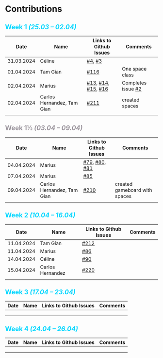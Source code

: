 # Contributions

## <font style="color: #00d7ff">Week 1 *(25.03 – 02.04)*</font>

| Date | Name | Links to Github Issues | Comments |
|---|---|---|---|
| 31.03.2024 | Céline | [#4](https://github.com/Sopra-FS24-group-30/sopra-fs24-group-30-client/issues/4), [#3](https://github.com/Sopra-FS24-group-30/sopra-fs24-group-30-client/issues/3) |  |
| 01.04.2024 | Tam Gian | [#116](https://github.com/Sopra-FS24-group-30/sopra-fs24-group-30-server/issues/116) | One space class |
| 02.04.2024 | Marius | [#13](https://github.com/Sopra-FS24-group-30/sopra-fs24-group-30-client/issues/13), [#14](https://github.com/Sopra-FS24-group-30/sopra-fs24-group-30-client/issues/14), [#15](https://github.com/Sopra-FS24-group-30/sopra-fs24-group-30-client/issues/15), [#16](https://github.com/Sopra-FS24-group-30/sopra-fs24-group-30-client/issues/16) | Completes issue [#2](https://github.com/Sopra-FS24-group-30/sopra-fs24-group-30-client/issues/2) |
| 02.04.2024 | Carlos Hernandez, Tam Gian | [#211](https://github.com/Sopra-FS24-group-30/sopra-fs24-group-30-server/issues/211) | created spaces |
|   |   |   |   |

## <font style="color: #9d979f">Week 1½ *(03.04 – 09.04)*</font>

| Date | Name | Links to Github Issues | Comments |
|---|---|---|---|
| 04.04.2024 | Marius | [#79](https://github.com/Sopra-FS24-group-30/sopra-fs24-group-30-client/issues/79), [#80](https://github.com/Sopra-FS24-group-30/sopra-fs24-group-30-client/issues/80), [#81](https://github.com/Sopra-FS24-group-30/sopra-fs24-group-30-client/issues/81) |  |
| 07.04.2024  | Marius | [#85](https://github.com/Sopra-FS24-group-30/sopra-fs24-group-30-client/issues/85) |   |
| 09.04.2024 | Carlos Hernandez, Tam Gian | [#210](https://github.com/Sopra-FS24-group-30/sopra-fs24-group-30-server/issues/210) | created gameboard with spaces |
|   |   |   |   |

## <font style="color: #00d7ff">Week 2 *(10.04 – 16.04)*</font>

| Date | Name | Links to Github Issues | Comments |
|---|---|---|---|
| 11.04.2024 | Tam Gian | [#212](https://github.com/Sopra-FS24-group-30/sopra-fs24-group-30-server/issues/212)
| 11.04.2024 | Marius | [#86](https://github.com/Sopra-FS24-group-30/sopra-fs24-group-30-client/issues/86) |   |
| 14.04.2024 | Céline | [#90](https://github.com/Sopra-FS24-group-30/sopra-fs24-group-30-client/issues/90) |   |
| 15.04.2024 | Carlos Hernandez | [#220](https://github.com/Sopra-FS24-group-30/sopra-fs24-group-30-server/issues/220) |  |
|   |   |   |   |

## <font style="color: #00d7ff">Week 3 *(17.04 – 23.04)*</font>

| Date       | Name           | Links to Github Issues | Comments |
|---|---|---|---|
|  |  |  |  |
|  |  |  |  |
|  |  |  |  |

## <font style="color: #00d7ff">Week 4 *(24.04 – 26.04)*</font>

| Date | Name | Links to Github Issues | Comments |
|---|---|---|---|
|   |   |   |   |
|   |   |   |   |
|   |   |   |   |
